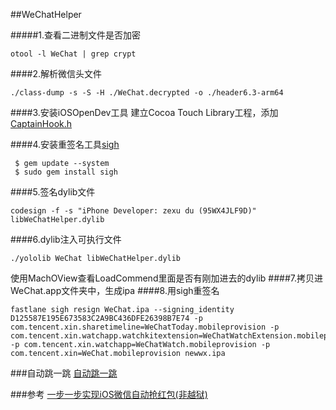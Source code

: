 ##WeChatHelper

#####1.查看二进制文件是否加密
```
otool -l WeChat | grep crypt
```
####2.解析微信头文件
```
./class-dump -s -S -H ./WeChat.decrypted -o ./header6.3-arm64
```
####3.安装iOSOpenDev工具
建立Cocoa Touch Library工程，添加[CaptainHook.h](https://github.com/rpetrich/CaptainHook)

####4.安装重签名工具[sigh](https://github.com/fastlane/fastlane/tree/master/sigh)
```
 $ gem update --system
 $ sudo gem install sigh
 ```
####5.签名dylib文件
```
codesign -f -s "iPhone Developer: zexu du (95WX4JLF9D)" libWeChatHelper.dylib
```
####6.dylib注入可执行文件
```
./yololib WeChat libWeChatHelper.dylib
```
使用MachOView查看LoadCommend里面是否有刚加进去的dylib
####7.拷贝进WeChat.app文件夹中，生成ipa
####8.用sigh重签名
```
fastlane sigh resign WeChat.ipa --signing_identity D125587E195E673583C2A9BC436DFE26398B7E74 -p com.tencent.xin.sharetimeline=WeChatToday.mobileprovision -p com.tencent.xin.watchapp.watchkitextension=WeChatWatchExtension.mobileprovision -p com.tencent.xin.watchapp=WeChatWatch.mobileprovision -p com.tencent.xin=WeChat.mobileprovision newwx.ipa
```

###自动跳一跳
[自动跳一跳](./AutoJumpInWX/AutoJumpInWX.md)

###参考
[一步一步实现iOS微信自动抢红包(非越狱)](http://www.jianshu.com/p/189afbe3b429)
